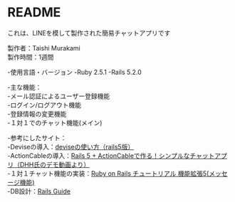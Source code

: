 # README
これは、LINEを模して製作された簡易チャットアプリです  

製作者：Taishi Murakami  
製作時間：1週間  

-使用言語・バージョン
  -Ruby 2.5.1
  -Rails 5.2.0

-主な機能：  
  -メール認証によるユーザー登録機能  
  -ログイン/ログアウト機能  
  -登録情報の変更機能  
  -１対１でのチャット機能(メイン)  

-参考にしたサイト：  
  -Deviseの導入：[deviseの使い方（rails5版）](https://qiita.com/cigalecigales/items/f4274088f20832252374)  
  -ActionCableの導入：[Rails 5 + ActionCableで作る！シンプルなチャットアプリ（DHH氏のデモ動画より）](https://qiita.com/jnchito/items/aec75fab42804287d71b)  
  -１対１チャット機能の実装：[Ruby on Rails チュートリアル 機能拡張5(メッセージ機能)](https://qiita.com/YN6127yn/items/7ddd966141cca195b4da)  
  -DB設計：[Rails Guide](https://railsguides.jp/association_basics.html)
